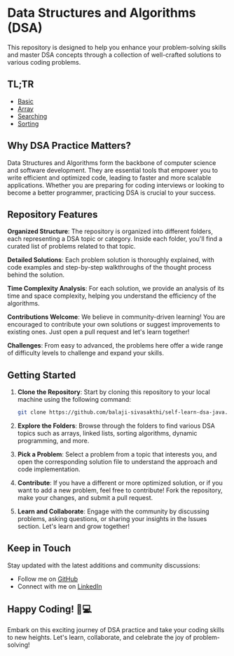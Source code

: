 # Data Structures and Algorithms (DSA)

This repository is designed to help you enhance your problem-solving skills and master DSA concepts through a collection of well-crafted solutions to various coding problems.
## TL;TR
- [Basic](https://github.com/balaji-sivasakthi/self-learn-dsa-java/tree/main/src/Basics)
- [Array](https://github.com/balaji-sivasakthi/self-learn-dsa-java/tree/main/src/Array)
- [Searching](https://github.com/balaji-sivasakthi/self-learn-dsa-java/tree/main/src/Searching)
- [Sorting](https://github.com/balaji-sivasakthi/self-learn-dsa-java/tree/main/src/Sorting)
## Why DSA Practice Matters?

Data Structures and Algorithms form the backbone of computer science and software development. They are essential tools that empower you to write efficient and optimized code, leading to faster and more scalable applications. Whether you are preparing for coding interviews or looking to become a better programmer, practicing DSA is crucial to your success.

## Repository Features

**Organized Structure**: The repository is organized into different folders, each representing a DSA topic or category. Inside each folder, you'll find a curated list of problems related to that topic.

**Detailed Solutions**: Each problem solution is thoroughly explained, with code examples and step-by-step walkthroughs of the thought process behind the solution.

**Time Complexity Analysis**: For each solution, we provide an analysis of its time and space complexity, helping you understand the efficiency of the algorithms.

**Contributions Welcome**: We believe in community-driven learning! You are encouraged to contribute your own solutions or suggest improvements to existing ones. Just open a pull request and let's learn together!

**Challenges**: From easy to advanced, the problems here offer a wide range of difficulty levels to challenge and expand your skills.

## Getting Started

1. **Clone the Repository**: Start by cloning this repository to your local machine using the following command:

      ```bash
      git clone https://github.com/balaji-sivasakthi/self-learn-dsa-java.git
      ```

2. **Explore the Folders**: Browse through the folders to find various DSA topics such as arrays, linked lists, sorting algorithms, dynamic programming, and more.

3. **Pick a Problem**: Select a problem from a topic that interests you, and open the corresponding solution file to understand the approach and code implementation.

4. **Contribute**: If you have a different or more optimized solution, or if you want to add a new problem, feel free to contribute! Fork the repository, make your changes, and submit a pull request.

5. **Learn and Collaborate**: Engage with the community by discussing problems, asking questions, or sharing your insights in the Issues section. Let's learn and grow together!

## Keep in Touch

Stay updated with the latest additions and community discussions:

- Follow me on [GitHub](https://github.com/balaji-sivasakthi)
- Connect with me on [LinkedIn](https://www.linkedin.com/in/balajisivasakthi)

## Happy Coding! 🚀💻

Embark on this exciting journey of DSA practice and take your coding skills to new heights. Let's learn, collaborate, and celebrate the joy of problem-solving!
